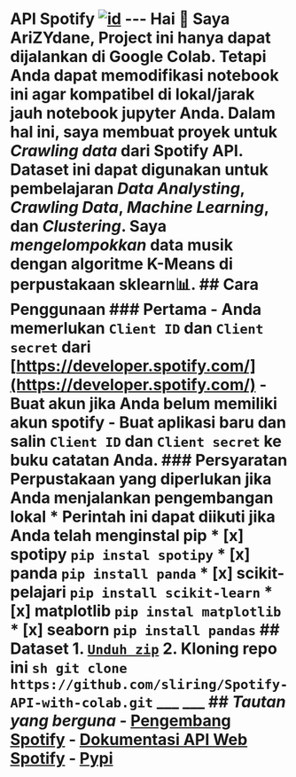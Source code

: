 # API Spotify [![id](https://img.shields.io/badge/in-English-red.svg)](https://github.com/sliring/multilanguage-readme-pattern/blob/master/README.id.md) --- **Hai 👋 Saya AriZYdane,** Project ini hanya dapat dijalankan di **Google Colab**. Tetapi Anda dapat memodifikasi notebook ini agar kompatibel di lokal/jarak jauh notebook jupyter Anda. Dalam hal ini, saya membuat proyek untuk *Crawling data* dari **Spotify API**. Dataset ini dapat digunakan untuk pembelajaran *Data Analysting*, *Crawling Data*, *Machine Learning*, dan *Clustering*. Saya *mengelompokkan* data musik dengan algoritme **K-Means** di perpustakaan **sklearn**:bar_chart:. ## Cara Penggunaan ### Pertama - Anda memerlukan ```Client ID``` dan ```Client secret``` dari [https://developer.spotify.com/](https://developer.spotify.com/) - Buat akun jika Anda belum memiliki akun **spotify** - Buat aplikasi baru dan salin ```Client ID``` dan ```Client secret``` ke buku catatan Anda. ### Persyaratan Perpustakaan yang diperlukan jika Anda menjalankan pengembangan lokal * Perintah ini dapat diikuti jika Anda telah menginstal pip * [x] spotipy ``` pip instal spotipy ``` * [x] panda ``` pip install panda ``` * [x] scikit-pelajari ```pip install scikit-learn``` * [x] matplotlib ``` pip instal matplotlib ``` * [x] seaborn ``` pip install pandas ``` ## Dataset 1. [```Unduh zip```](https://github.com/sliring/Spotify-API-with-colab/archive/refs/heads/main.zip) 2. Kloning repo ini ``` sh git clone https://github.com/sliring/Spotify-API-with-colab.git ``` ___ ___ ## *Tautan yang berguna* - [Pengembang Spotify](https://developer.spotify.com/) - [Dokumentasi API Web Spotify](https://developer.spotify.com/documentation/web-api) - [Pypi](https://pypi.org/)
